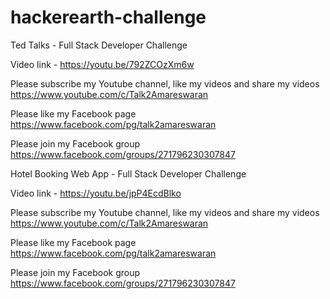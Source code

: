 # hackerearth-challenge

Ted Talks - Full Stack Developer Challenge

Video link - https://youtu.be/792ZCOzXm6w

Please subscribe my Youtube channel, like my videos and share my videos
https://www.youtube.com/c/Talk2Amareswaran

Please like my Facebook page
https://www.facebook.com/pg/talk2amareswaran

Please join my Facebook group
https://www.facebook.com/groups/271796230307847


Hotel Booking Web App - Full Stack Developer Challenge

Video link - https://youtu.be/jpP4EcdBlko

Please subscribe my Youtube channel, like my videos and share my videos
https://www.youtube.com/c/Talk2Amareswaran

Please like my Facebook page
https://www.facebook.com/pg/talk2amareswaran

Please join my Facebook group
https://www.facebook.com/groups/271796230307847
